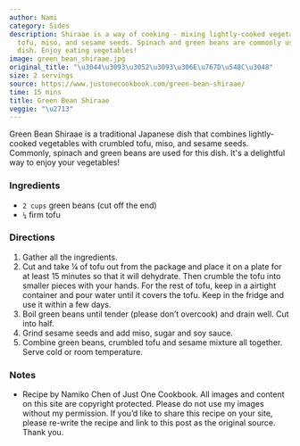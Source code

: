 ```yaml
---
author: Nami
category: Sides
description: Shiraae is a way of cooking - mixing lightly-cooked vegetables with crumbled
  tofu, miso, and sesame seeds. Spinach and green beans are commonly used for Shiraae
  dish. Enjoy eating vegetables!
image: green_bean_shiraae.jpg
original_title: "\u3044\u3093\u3052\u3093\u306E\u767D\u548C\u3048"
size: 2 servings
source: https://www.justonecookbook.com/green-bean-shiraae/
time: 15 mins
title: Green Bean Shiraae
veggie: "\u2713"
---
```

Green Bean Shiraae is a traditional Japanese dish that combines lightly-cooked vegetables with crumbled tofu, miso, and sesame seeds. Commonly, spinach and green beans are used for this dish. It's a delightful way to enjoy your vegetables!

### Ingredients

* `2 cups` green beans (cut off the end)
* `¼` firm tofu

### Directions

1. Gather all the ingredients.
2. Cut and take ¼ of tofu out from the package and place it on a plate for at least 15 minutes so that it will dehydrate. Then crumble the tofu into smaller pieces with your hands. For the rest of tofu, keep in a airtight container and pour water until it covers the tofu. Keep in the fridge and use it within a few days.
3. Boil green beans until tender (please don’t overcook) and drain well. Cut into half.
4. Grind sesame seeds and add miso, sugar and soy sauce.
5. Combine green beans, crumbled tofu and sesame mixture all together. Serve cold or room temperature.

### Notes

- Recipe by Namiko Chen of Just One Cookbook. All images and content on this site are copyright protected. Please do not use my images without my permission. If you’d like to share this recipe on your site, please re-write the recipe and link to this post as the original source. Thank you.